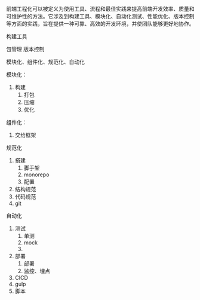 前端工程化可以被定义为使用工具、流程和最佳实践来提高前端开发效率、质量和可维护性的方法。它涉及到构建工具、模块化、自动化测试、性能优化、版本控制等方面的实践，旨在提供一种可靠、高效的开发环境，并使团队能够更好地协作。

构建工具

包管理
版本控制

模块化、组件化、规范化、自动化

模块化：
1. 构建
	1. 打包
	2. 压缩
	3. 优化


组件化：
1. 交给框架

规范化
1. 搭建
	1. 脚手架
	2. monorepo
	3. 配置
2. 结构规范
3. 代码规范
4. git

自动化
1. 测试
	1. 单测
	2. mock
	3. 
2. 部署
	1. 部署
	2. 监控、埋点
3. CICD
4. gulp
5. 脚本